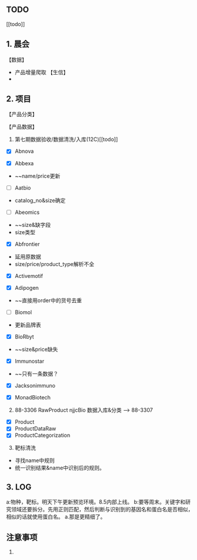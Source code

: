 ## TODO
[[todo]]


## 1. 晨会
【数据】
- 产品增量爬取
【生信】
- 


## 2. 项目
【产品分类】


【产品数据】
1. 第七期数据验收/数据清洗/入库(12C)[[todo]]
- [x] Abnova

- [x] Abbexa
- ~~name/price更新


- [ ] Aatbio
- catalog_no&size确定

- [ ] Abeomics
- ~~size&缺字段
- size类型

- [x] Abfrontier
- 延用原数据
- size/price/product_type解析不全
- [x] Activemotif

- [x] Adipogen
- ~~直接用order中的货号去重

- [ ] Biomol
- 更新品牌表
- [x] BioRbyt
- ~~size&price缺失
- [x] Immunostar
- ~~只有一条数据？
- [x] Jacksonimmuno

- [x] MonadBiotech

2. 88-3306 RawProduct njjcBio 数据入库&分类 ——> 88-3307
- [x] Product
- [x] ProductDataRaw
- [x] ProductCategorization

3. 靶标清洗
- 寻找name中规则
- 统一识别结果&name中识别后的规则。

## 3. LOG
a:物种，靶标。明天下午更新预览环境。8.5内部上线。
b:要等周末。关键字和研究领域还要拆分。先用正则匹配，然后判断与识别到的基因名和蛋白名是否相似，相似的话就使用蛋白名。
a.那是更精细了。


## 注意事项
1. 








